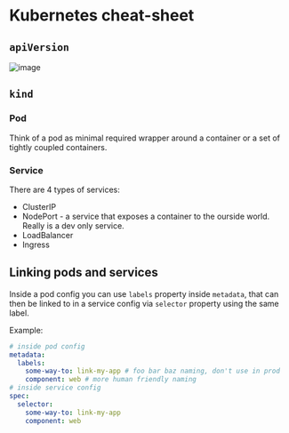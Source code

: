 # Kubernetes cheat-sheet

## `apiVersion`

![image](https://user-images.githubusercontent.com/26703675/62350427-9a983200-b4fa-11e9-847b-d5b660329d3d.png)

## `kind`

### Pod

Think of a pod as minimal required wrapper around a container or a set of tightly coupled containers.

### Service

There are 4 types of services:

- ClusterIP
- NodePort - a service that exposes a container to the ourside world. Really is a dev only service.
- LoadBalancer
- Ingress

## Linking pods and services

Inside a pod config you can use `labels` property inside `metadata`, that can then be linked to in a service config via `selector` property using the same label.

Example:

```yml
# inside pod config
metadata:
  labels:
    some-way-to: link-my-app # foo bar baz naming, don't use in prod
    component: web # more human friendly naming
# inside service config
spec:
  selector:
    some-way-to: link-my-app
    component: web
```
